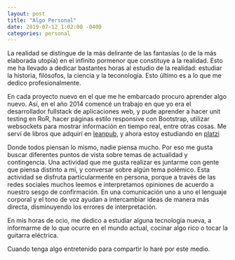 ```yaml
---
layout: post
title: "Algo Personal"
date: 2019-07-12 1:02:00 -0400
categories: personal
---
```


La realidad se distingue de la más delirante de las fantasías (o
de la más elaborada utopía) en el infinito pormenor que constituye a la realidad. 
Esto me ha llevado a dedicar bastantes horas al estudio de la realidad: estudiar la historia, filósofos, la 
ciencia y la teconología. Esto último es a lo que me dedico profesionalmente.

En cada proyecto nuevo en el que me he embarcado procuro aprender algo nuevo. 
Así, en el año 2014 comencé un trabajo en que yo era el desarrollador fullstack de aplicaciones web, y pude 
aprender a hacer unit testing en RoR, hacer páginas estilo responsive con Bootstrap, utilizar websockets 
para mostrar información en tiempo real, entre otras cosas. Me serví de libros que adquirí en [leanpub](https://leanpub.com/), y ahora estoy estudiando en [platzi](https://platzi.com/)

Donde todos piensan lo mismo, nadie piensa mucho. Por eso me gusta buscar diferentes puntos de vista
sobre temas de actualidad y contingencia. Una actividad que me gusta realizar es juntarme con gente que
piensa distinto a mi, y conversar sobre algún tema polémico. Esta actividad se disfruta particularmente en 
persona, porque a través de las redes sociales muchos leemos e interpretamos opiniones de acuerdo a nuestro
sesgo de confirmación. En una comunicación uno a uno el lenguaje corporal y el tono de voz ayudan a 
intercambiar ideas de manera más directa, disminuyendo los errores de interpretación.

En mis horas de ocio, me dedico a estudiar alguna tecnología nueva, a informarme de lo que ocurre en el 
mundo actual, cocinar algo rico o tocar la guitarra eléctrica.

Cuando tenga algo entretenido para compartir lo haré por este medio.
